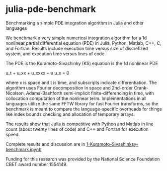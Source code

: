 # julia-pde-benchmark
Benchmarking a simple PDE integration algorithm in Julia and other languages

We benchmark a very simple numerical integration algorithm for a 1d nonlinear partial differential equation 
(PDE) in Julia, Python, Matlab, C++, C, and Fortran. Results include execution time versus size of discretized 
system, and execution time versus lines of code. 

The PDE is the Kuramoto-Sivashinky (KS) equation is the 1d nonlinear PDE  

u_t + u_xx + u_xxxx + u u_x = 0

where x is space and t is time, and subscripts indicate differentiation. The algorithm uses Fourier decomposition in space and 2nd-order Crank-Nicolson, Adams-Bashforth semi-implicit finite-differencing in time, with collocation computation of the nonlinear term. Implementations in all languages utilize the same FFTW library for fast Fourier transforms, so the benchmark is meant to compare the language-specific overheads for things like index bounds checking and allocation of temporary arrays. 

The results show that Julia is competitive with Python and Matlab in line count (about twenty lines of code) 
and C++ and Fortran for execution speed. 

Complete results and discussion are in [1-Kuramoto-Sivashinksy-benchmark.ipynb](1-Kuramoto-Sivashinksy-benchmark.ipynb)

Funding for this research was provided by the National Science Foundation CBET award number 1554149. 
